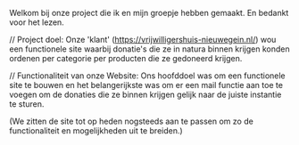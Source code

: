 Welkom bij onze project die ik en mijn groepje hebben gemaakt. En bedankt voor het lezen.


// Project doel:
Onze 'klant' (https://vrijwilligershuis-nieuwegein.nl/) wou een functionele site waarbij donatie's die ze in natura binnen krijgen konden ordenen per categorie per producten die ze gedoneerd krijgen. 

// Functionaliteit van onze Website:
Ons hoofddoel was om een functionele site te bouwen en het belangerijkste was om er een mail functie aan toe te voegen om de donaties die ze binnen krijgen gelijk naar de juiste instantie te sturen. 

(We zitten de site tot op heden nogsteeds aan te passen om zo de functionaliteit en mogelijkheden uit te breiden.)
